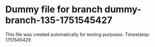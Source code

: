 # Dummy file for branch dummy-branch-135-1751545427

This file was created automatically for testing purposes.
Timestamp: 1751545429